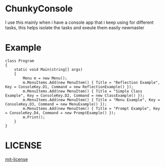 # ChunkyConsole
I use this mainly when i have a console app that i keep using for different tasks, this helps isolate the tasks and exeute them easily
newmaster
# Example

    class Program
    {
        static void Main(string[] args)
        {
            Menu m = new Menu();
            m.MenuItems.Add(new MenuItem() { Title = "Reflection Example", Key = ConsoleKey.D1, Command = new ReflectionExample() });
            m.MenuItems.Add(new MenuItem() { Title = "Simple Class Example", Key = ConsoleKey.D2, Command = new ClassExample() });
            m.MenuItems.Add(new MenuItem() { Title = "Menu Example", Key = ConsoleKey.D3, Command = new MenuExample() });
            m.MenuItems.Add(new MenuItem() { Title = "Prompt Example", Key = ConsoleKey.D4, Command = new PromptExample() });
            m.Print();
        }
    }
    
# LICENSE
[mit-license](http://www.opensource.org/licenses/mit-license.php)
